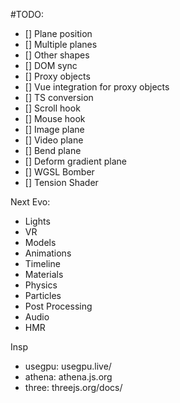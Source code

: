 #TODO:
- [] Plane position
- [] Multiple planes
- [] Other shapes
- [] DOM sync
- [] Proxy objects
- [] Vue integration for proxy objects
- [] TS conversion
- [] Scroll hook
- [] Mouse hook
- [] Image plane
- [] Video plane
- [] Bend plane
- [] Deform gradient plane
- [] WGSL Bomber
- [] Tension Shader

Next Evo:
- Lights
- VR
- Models
- Animations
- Timeline
- Materials
- Physics
- Particles
- Post Processing
- Audio
- HMR

Insp
- usegpu: usegpu.live/
- athena: athena.js.org
- three: threejs.org/docs/